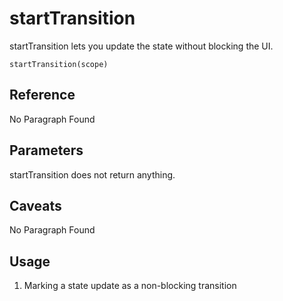 # startTransition

startTransition lets you update the state without blocking the UI.

```
startTransition(scope)
```

## Reference

No Paragraph Found

## Parameters

startTransition does not return anything.

## Caveats

No Paragraph Found

## Usage

1. Marking a state update as a non-blocking transition
